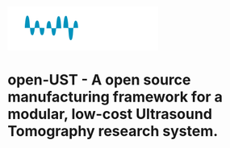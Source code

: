 
![ust-logo](https://github.com/morganjroberts/open-UST/blob/main/docs/img/open-UST_logo.png)

# open-UST - A open source manufacturing framework for a modular, low-cost Ultrasound Tomography research system.
